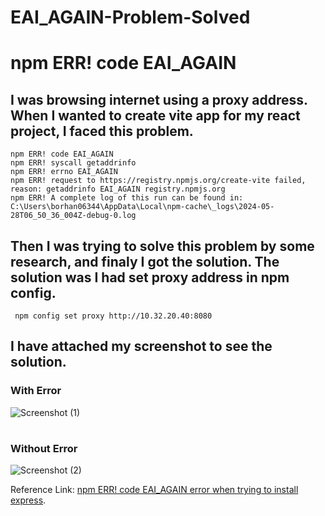 # EAI_AGAIN-Problem-Solved

# npm ERR! code EAI_AGAIN
## I was browsing internet using a proxy address. When I wanted to create vite app for my react project, I faced this problem. 
``` create vite@latest     
npm ERR! code EAI_AGAIN
npm ERR! syscall getaddrinfo
npm ERR! errno EAI_AGAIN
npm ERR! request to https://registry.npmjs.org/create-vite failed, reason: getaddrinfo EAI_AGAIN registry.npmjs.org
npm ERR! A complete log of this run can be found in: C:\Users\borhan06344\AppData\Local\npm-cache\_logs\2024-05-28T06_50_36_004Z-debug-0.log 
```   
## Then I was trying to solve this problem by some research, and finaly I got the solution. The solution was I had set proxy address in npm config. 
```
 npm config set proxy http://10.32.20.40:8080 
```
## I have attached my screenshot to see the solution.
### With Error
![Screenshot (1)](https://github.com/BorhanHosen/EAI_AGAIN-Problem-Solved/assets/138838370/826c43d5-9ae9-4b99-a17a-d332f5c259fb)
#
### Without Error
![Screenshot (2)](https://github.com/BorhanHosen/EAI_AGAIN-Problem-Solved/assets/138838370/2885ab7d-429c-4f2d-b431-3eea08153cef)

Reference Link: [npm ERR! code EAI_AGAIN error when trying to install express](https://stackoverflow.com/questions/63010779/npm-err-code-eai-again-error-when-trying-to-install-express).
